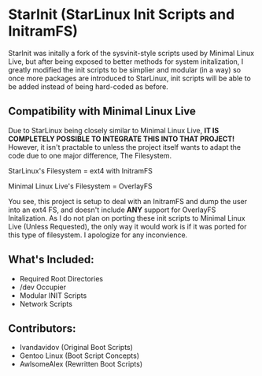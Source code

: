 # StarInit (StarLinux Init Scripts and InitramFS)
StarInit was initally a fork of the sysvinit-style scripts used by Minimal Linux Live, but after being exposed to better methods for system initalization, I greatly modified the init scripts to be simplier and modular (in a way) so once more packages are introduced to StarLinux, init scripts will be able to be added instead of being hard-coded as before. 

## Compatibility with Minimal Linux Live
Due to StarLinux being closely similar to Minimal Linux Live, **IT IS COMPLETELY POSSIBLE TO INTEGRATE THIS INTO THAT PROJECT!** However, it isn't practable to unless the project itself wants to adapt the code due to one major difference, The Filesystem.

StarLinux's Filesystem = ext4 with InitramFS

Minimal Linux Live's Filesystem = OverlayFS


You see, this project is setup to deal with an InitramFS and dump the user into an ext4 FS, and doesn't include **ANY** support for OverlayFS Initalization. As I do not plan on porting these init scripts to Minimal Linux Live (Unless Requested), the only way it would work is if it was ported for this type of filesystem. I apologize for any inconvience. 

## What's Included:
* Required Root Directories
* /dev Occupier
* Modular INIT Scripts
* Network Scripts

## Contributors:
* Ivandavidov (Original Boot Scripts)
* Gentoo Linux (Boot Script Concepts)
* AwlsomeAlex (Rewritten Boot Scripts)
